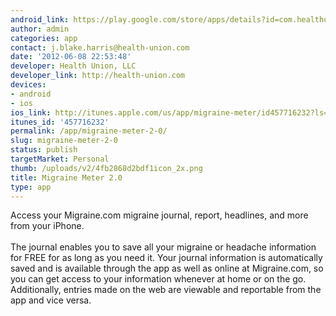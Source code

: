 ```yaml
---
android_link: https://play.google.com/store/apps/details?id=com.healthunion.migraine
author: admin
categories: app
contact: j.blake.harris@health-union.com
date: '2012-06-08 22:53:48'
developer: Health Union, LLC
developer_link: http://health-union.com
devices: 
- android
- ios
ios_link: http://itunes.apple.com/us/app/migraine-meter/id457716232?ls=1%26mt=8
itunes_id: '457716232'
permalink: /app/migraine-meter-2-0/
slug: migraine-meter-2-0
status: publish
targetMarket: Personal
thumb: /uploads/v2/4fb2868d2bdf1icon_2x.png
title: Migraine Meter 2.0
type: app
---
```


Access your Migraine.com migraine journal, report, headlines, and more from your iPhone.<br />
<br />
The journal enables you to save all your migraine or headache information for FREE for as long as you need it. Your journal information is automatically saved and is available through the app as well as online at Migraine.com, so you can get access to your information whenever at home or on the go. Additionally, entries made on the web are viewable and reportable from the app and vice versa.